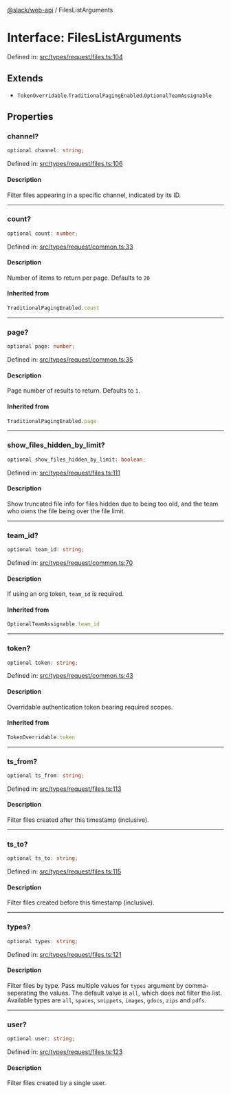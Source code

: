 [@slack/web-api](../index.md) / FilesListArguments

# Interface: FilesListArguments

Defined in: [src/types/request/files.ts:104](https://github.com/slackapi/node-slack-sdk/blob/main/packages/web-api/src/types/request/files.ts#L104)

## Extends

- `TokenOverridable`.`TraditionalPagingEnabled`.`OptionalTeamAssignable`

## Properties

### channel?

```ts
optional channel: string;
```

Defined in: [src/types/request/files.ts:106](https://github.com/slackapi/node-slack-sdk/blob/main/packages/web-api/src/types/request/files.ts#L106)

#### Description

Filter files appearing in a specific channel, indicated by its ID.

***

### count?

```ts
optional count: number;
```

Defined in: [src/types/request/common.ts:33](https://github.com/slackapi/node-slack-sdk/blob/main/packages/web-api/src/types/request/common.ts#L33)

#### Description

Number of items to return per page. Defaults to `20`

#### Inherited from

```ts
TraditionalPagingEnabled.count
```

***

### page?

```ts
optional page: number;
```

Defined in: [src/types/request/common.ts:35](https://github.com/slackapi/node-slack-sdk/blob/main/packages/web-api/src/types/request/common.ts#L35)

#### Description

Page number of results to return. Defaults to `1`.

#### Inherited from

```ts
TraditionalPagingEnabled.page
```

***

### show\_files\_hidden\_by\_limit?

```ts
optional show_files_hidden_by_limit: boolean;
```

Defined in: [src/types/request/files.ts:111](https://github.com/slackapi/node-slack-sdk/blob/main/packages/web-api/src/types/request/files.ts#L111)

#### Description

Show truncated file info for files hidden due to being too old, and the team who owns the file
being over the file limit.

***

### team\_id?

```ts
optional team_id: string;
```

Defined in: [src/types/request/common.ts:70](https://github.com/slackapi/node-slack-sdk/blob/main/packages/web-api/src/types/request/common.ts#L70)

#### Description

If using an org token, `team_id` is required.

#### Inherited from

```ts
OptionalTeamAssignable.team_id
```

***

### token?

```ts
optional token: string;
```

Defined in: [src/types/request/common.ts:43](https://github.com/slackapi/node-slack-sdk/blob/main/packages/web-api/src/types/request/common.ts#L43)

#### Description

Overridable authentication token bearing required scopes.

#### Inherited from

```ts
TokenOverridable.token
```

***

### ts\_from?

```ts
optional ts_from: string;
```

Defined in: [src/types/request/files.ts:113](https://github.com/slackapi/node-slack-sdk/blob/main/packages/web-api/src/types/request/files.ts#L113)

#### Description

Filter files created after this timestamp (inclusive).

***

### ts\_to?

```ts
optional ts_to: string;
```

Defined in: [src/types/request/files.ts:115](https://github.com/slackapi/node-slack-sdk/blob/main/packages/web-api/src/types/request/files.ts#L115)

#### Description

Filter files created before this timestamp (inclusive).

***

### types?

```ts
optional types: string;
```

Defined in: [src/types/request/files.ts:121](https://github.com/slackapi/node-slack-sdk/blob/main/packages/web-api/src/types/request/files.ts#L121)

#### Description

Filter files by type. Pass multiple values for `types` argument by comma-seperating the values.
The default value is `all`, which does not filter the list.
Available types are `all`, `spaces`, `snippets`, `images`, `gdocs`, `zips` and `pdfs`.

***

### user?

```ts
optional user: string;
```

Defined in: [src/types/request/files.ts:123](https://github.com/slackapi/node-slack-sdk/blob/main/packages/web-api/src/types/request/files.ts#L123)

#### Description

Filter files created by a single user.
